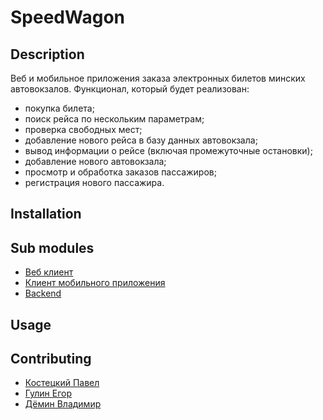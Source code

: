 # SpeedWagon
## Description
Веб и мобильное приложения заказа электронных билетов минских автовокзалов. Функционал, который будет реализован: 
* покупка билета;
* поиск рейса по нескольким параметрам;
* проверка свободных мест;
* добавление нового рейса в базу данных автовокзала;
* вывод информации о рейсе (включая промежуточные остановки);
* добавление нового автовокзала;
* просмотр и обработка заказов пассажиров;
* регистрация нового пассажира.
## Installation
## Sub modules
* [Веб клиент](https://github.com/fpmi-hci-2024/project12a-web-speedwagon)
* [Клиент мобильного приложения](https://github.com/fpmi-hci-2024/project12a-mobile-speedwagon)
* [Backend](https://github.com/fpmi-hci-2024/project12a-backend-speedwagon)
## Usage
## Contributing
* [Костецкий Павел](https://github.com/Overwees)
* [Гулин Егор](https://github.com/Egorishche7)
* [Дёмин Владимир](https://github.com/VladimirDemin)


